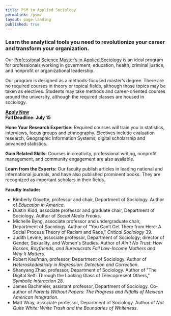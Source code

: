 ```yaml
---
title: PSM in Applied Sociology
permalink: /psm/
layout: page-landing
published: true
---
```

### Learn the analytical tools you need to revolutionize your career and transform your organization.

 Our [Professional Science Master’s in Applied Sociology](http://bulletin.temple.edu/graduate/scd/cla/applied-sociology-psm/) is an ideal program for professionals working in government, education, health, criminal justice, and nonprofit or organizational leadership.

 Our program is designed as a methods-focused master’s degree. There are no required courses in theory or topical fields, although those topics may be taken as electives. Students may take methods and career-oriented courses around the university, although the required classes are housed in sociology.

 **[Apply Now](https://prd-wlssb.temple.edu/prod8/bwskalog.P_DispLoginNon)**<br />
 **Fall Deadline: July 15**

 **Hone Your Research Expertise:**
 Required courses will train you in statistics, interviews, focus groups and ethnography. Electives include evaluation research, Geographic Information Systems, digital scholarship and advanced statistics.

 **Gain Related Skills:**
 Courses in creativity, professional writing, nonprofit management, and community engagement are also available.

 **Learn from the Experts:**
 Our faculty publish articles in leading national and international journals, and have also published prominent books. They are recognized as important scholars in their fields.

**Faculty Include:**
- Kimberly Goyette, professor and chair, Department of Sociology. Author of _Education in America_.
- Dustin Kidd, associate professor and graduate chair, Department of Sociology. Author of _Social Media Freaks_.
- Michelle Byng, associate professor and undergraduate chair, Department of Sociology. Author of "You Can’t Get There from Here: A Social Process Theory of Racism and Race," _Critical Sociology_ 39.
- Judith Levine, associate professor, Department of Sociology; director of Gender, Sexuality, and Women's Studies. Author of _Ain't No Trust: How Bosses, Boyfriends, and Bureaucrats Fail Low-Income Mothers and Why It Matters_.
- Robert Kaufman, professor, Department of Sociology. Author of _Heteroskedasticity in Regression: Detection and Correction_.
- Shanyang Zhao, professor, Department of Sociology. Author of "The Digital Self: Through the Looking Glass of Telecopresent Others," _Symbolic Interaction_ 28.
- James Bachmeier, assistant professor, Department of Sociology. Co-author of _Parents Without Papers: The Progress and Pitfalls of Mexican American Integration_.
- Matt Wray, associate professor, Department of Sociology. Author of _Not Quite White: White Trash and the Boundaries of Whiteness_.
 
